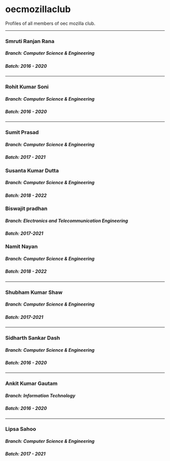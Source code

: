 # oecmozillaclub
Profiles of all members of oec mozilla club.

-----------------------------------------

### Smruti Ranjan Rana
##### Branch: Computer Science & Engineering
##### Batch: 2016 - 2020

--------

### Rohit Kumar Soni
##### Branch: Computer Science & Engineering
##### Batch: 2016 - 2020

--------
### Sumit Prasad
##### Branch: Computer Science & Engineering
##### Batch: 2017 - 2021

### Susanta Kumar Dutta
##### Branch: Computer Science & Engineering
##### Batch: 2018 - 2022

### Biswajit pradhan
##### Branch: Electronics and Telecommunication Engineering
##### Batch: 2017-2021


### Namit Nayan
##### Branch: Computer Science & Engineering
##### Batch: 2018 - 2022
---------------------------------------------
### Shubham Kumar Shaw
##### Branch: Computer Science & Engineering
##### Batch: 2017-2021

---------------------------------------------
### Sidharth Sankar Dash
##### Branch: Computer Science & Engineering
##### Batch: 2016 - 2020

---------------------------------------------
### Ankit Kumar Gautam
##### Branch: Information Technology
##### Batch: 2016 - 2020

---------------------------------------------
### Lipsa Sahoo
##### Branch: Computer Science & Engineering
##### Batch: 2017 - 2021
